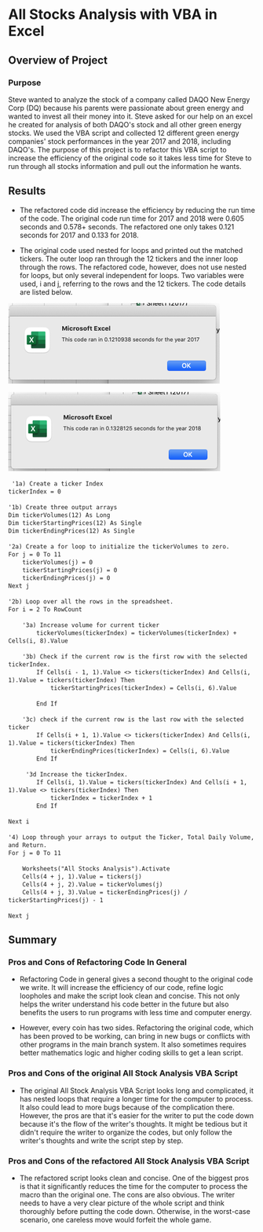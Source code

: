 # All Stocks Analysis with VBA in Excel

## Overview of Project

### Purpose
Steve wanted to analyze the stock of a company called DAQO New Energy Corp (DQ) because his parents were passionate about green energy and wanted to invest all their money into it. Steve asked for our help on an excel he created for analysis of both DAQO's stock and all other green energy stocks. We used the VBA script and collected 12 different green energy companies' stock performances in the year 2017 and 2018, including DAQO's. The purpose of this project is to refactor this VBA script to increase the efficiency of the original code so it takes less time for Steve to run through all stocks information and pull out the information he wants.

## Results

- The refactored code did increase the efficiency by reducing the run time of the code. The original code run time for 2017 and 2018 were 0.605 seconds and 0.578+ seconds. The refactored one only takes 0.121 seconds for 2017 and 0.133 for 2018.

- The original code used nested for loops and printed out the matched tickers. The outer loop ran through the 12 tickers and the inner loop through the rows. The refactored code, however, does not use nested for loops, but only several independent for loops. Two variables were used, i and j, referring to the rows and the 12 tickers. The code details are listed below.

![2017refactor](VBA_Challenge_2017.png)

![2017refactor](VBA_Challenge_2018.png)
   
    
     '1a) Create a ticker Index
    tickerIndex = 0

    '1b) Create three output arrays
    Dim tickerVolumes(12) As Long
    Dim tickerStartingPrices(12) As Single
    Dim tickerEndingPrices(12) As Single
    
    '2a) Create a for loop to initialize the tickerVolumes to zero.
    For j = 0 To 11
        tickerVolumes(j) = 0
        tickerStartingPrices(j) = 0
        tickerEndingPrices(j) = 0
    Next j
        
    '2b) Loop over all the rows in the spreadsheet.
    For i = 2 To RowCount
    
        '3a) Increase volume for current ticker
            tickerVolumes(tickerIndex) = tickerVolumes(tickerIndex) + Cells(i, 8).Value
      
        '3b) Check if the current row is the first row with the selected tickerIndex.
            If Cells(i - 1, 1).Value <> tickers(tickerIndex) And Cells(i, 1).Value = tickers(tickerIndex) Then
                tickerStartingPrices(tickerIndex) = Cells(i, 6).Value
            
            End If
        
        '3c) check if the current row is the last row with the selected ticker
            If Cells(i + 1, 1).Value <> tickers(tickerIndex) And Cells(i, 1).Value = tickers(tickerIndex) Then
                tickerEndingPrices(tickerIndex) = Cells(i, 6).Value
            End If
           
         '3d Increase the tickerIndex.
            If Cells(i, 1).Value = tickers(tickerIndex) And Cells(i + 1, 1).Value <> tickers(tickerIndex) Then
                tickerIndex = tickerIndex + 1
            End If
            
    Next i
    
    '4) Loop through your arrays to output the Ticker, Total Daily Volume, and Return.
    For j = 0 To 11
        
        Worksheets("All Stocks Analysis").Activate
        Cells(4 + j, 1).Value = tickers(j)
        Cells(4 + j, 2).Value = tickerVolumes(j)
        Cells(4 + j, 3).Value = tickerEndingPrices(j) / tickerStartingPrices(j) - 1
    
    Next j



## Summary
### Pros and Cons of Refactoring Code In General

- Refactoring Code in general gives a second thought to the original code we write. It will increase the efficiency of our code, refine logic loopholes and make the script look clean and concise. This not only helps the writer understand his code better in the future but also benefits the users to run programs with less time and computer energy.

- However, every coin has two sides. Refactoring the original code, which has been proved to be working, can bring in new bugs or conflicts with other programs in the main branch system. It also sometimes requires better mathematics logic and higher coding skills to get a lean script.

### Pros and Cons of the original All Stock Analysis VBA Script

- The original All Stock Analysis VBA Script looks long and complicated, it has nested loops that require a longer time for the computer to process. It also could lead to more bugs because of the complication there. However, the pros are that it's easier for the writer to put the code down because it's the flow of the writer's thoughts. It might be tedious but it didn't require the writer to organize the codes, but only follow the writer's thoughts and write the script step by step.

### Pros and Cons of the refactored All Stock Analysis VBA Script

- The refactored script looks clean and concise. One of the biggest pros is that it significantly reduces the time for the computer to process the macro than the original one. The cons are also obvious. The writer needs to have a very clear picture of the whole script and think thoroughly before putting the code down. Otherwise, in the worst-case scenario, one careless move would forfeit the whole game.
